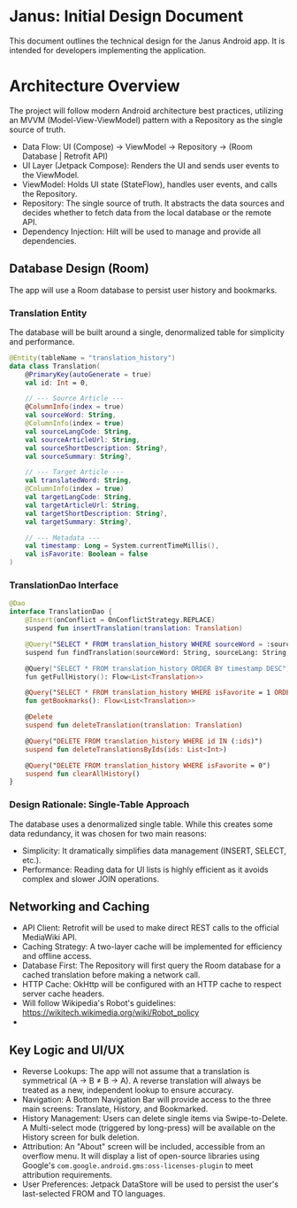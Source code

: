 # Janus: Initial Design Document
This document outlines the technical design for the Janus Android app. It is intended for developers implementing the application.

# Architecture Overview
The project will follow modern Android architecture best practices, utilizing an MVVM (Model-View-ViewModel) pattern with a Repository as the single source of truth.
* Data Flow: UI (Compose) -> ViewModel -> Repository -> (Room Database | Retrofit API)
* UI Layer (Jetpack Compose): Renders the UI and sends user events to the ViewModel.
* ViewModel: Holds UI state (StateFlow), handles user events, and calls the Repository.
* Repository: The single source of truth. It abstracts the data sources and decides whether to fetch data from the local database or the remote API.
* Dependency Injection: Hilt will be used to manage and provide all dependencies.

## Database Design (Room)
The app will use a Room database to persist user history and bookmarks.

### Translation Entity
The database will be built around a single, denormalized table for simplicity and performance.

```kotlin
@Entity(tableName = "translation_history")
data class Translation(
    @PrimaryKey(autoGenerate = true)
    val id: Int = 0,

    // --- Source Article ---
    @ColumnInfo(index = true)
    val sourceWord: String,
    @ColumnInfo(index = true)
    val sourceLangCode: String,
    val sourceArticleUrl: String,
    val sourceShortDescription: String?,
    val sourceSummary: String?,

    // --- Target Article ---
    val translatedWord: String,
    @ColumnInfo(index = true)
    val targetLangCode: String,
    val targetArticleUrl: String,
    val targetShortDescription: String?,
    val targetSummary: String?,

    // --- Metadata ---
    val timestamp: Long = System.currentTimeMillis(),
    val isFavorite: Boolean = false
)
```

### TranslationDao Interface

```kotlin
@Dao
interface TranslationDao {
    @Insert(onConflict = OnConflictStrategy.REPLACE)
    suspend fun insertTranslation(translation: Translation)

    @Query("SELECT * FROM translation_history WHERE sourceWord = :sourceWord AND sourceLangCode = :sourceLang AND targetLangCode = :targetLang LIMIT 1")
    suspend fun findTranslation(sourceWord: String, sourceLang: String, targetLang: String): Translation?

    @Query("SELECT * FROM translation_history ORDER BY timestamp DESC")
    fun getFullHistory(): Flow<List<Translation>>

    @Query("SELECT * FROM translation_history WHERE isFavorite = 1 ORDER BY timestamp DESC")
    fun getBookmarks(): Flow<List<Translation>>

    @Delete
    suspend fun deleteTranslation(translation: Translation)

    @Query("DELETE FROM translation_history WHERE id IN (:ids)")
    suspend fun deleteTranslationsByIds(ids: List<Int>)

    @Query("DELETE FROM translation_history WHERE isFavorite = 0")
    suspend fun clearAllHistory()
}
```

### Design Rationale: Single-Table Approach
The database uses a denormalized single table. While this creates some data redundancy, it was chosen for two main reasons:
* Simplicity: It dramatically simplifies data management (INSERT, SELECT, etc.).
* Performance: Reading data for UI lists is highly efficient as it avoids complex and slower JOIN operations.

## Networking and Caching
* API Client: Retrofit will be used to make direct REST calls to the official MediaWiki API.
* Caching Strategy: A two-layer cache will be implemented for efficiency and offline access.
* Database First: The Repository will first query the Room database for a cached translation before making a network call.
* HTTP Cache: OkHttp will be configured with an HTTP cache to respect server cache headers.
* Will follow Wikipedia's Robot's guidelines: https://wikitech.wikimedia.org/wiki/Robot_policy
*
## Key Logic and UI/UX
* Reverse Lookups: The app will not assume that a translation is symmetrical (A -> B ≠ B -> A). A reverse translation will always be treated as a new, independent lookup to ensure accuracy.
* Navigation: A Bottom Navigation Bar will provide access to the three main screens: Translate, History, and Bookmarked.
* History Management: Users can delete single items via Swipe-to-Delete. A Multi-select mode (triggered by long-press) will be available on the History screen for bulk deletion.
* Attribution: An "About" screen will be included, accessible from an overflow menu. It will display a list of open-source libraries using Google's `com.google.android.gms:oss-licenses-plugin` to meet attribution requirements.
* User Preferences: Jetpack DataStore will be used to persist the user's last-selected FROM and TO languages.
